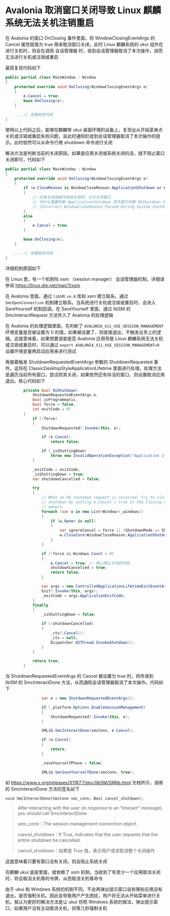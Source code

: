 # Avalonia 取消窗口关闭导致 Linux 麒麟系统无法关机注销重启

在 Avalonia 的窗口 OnClosing 事件里面，将 WindowClosingEventArgs 的 Cancel 属性赋值为 true 用来取消窗口关闭，此时 Linux 麒麟系统的 ukui 组件在进行关机时，将会在调用 会话管理器 时，收到会话管理器取消了本次操作，进而无法进行关机或注销或重启

<!--more-->
<!-- 发布 -->
<!-- 博客 -->

最简复现代码如下

```csharp
public partial class MainWindow : Window
{
    protected override void OnClosing(WindowClosingEventArgs e)
    {
        e.Cancel = true;
        base.OnClosing(e);
    }

    ... // 忽略其他代码
}
```

使用以上代码之后，能够在麒麟带 ukui 桌面环境的设备上，复现出从开始菜单点关机或注销或重启失败问题，且此时通知栏收到会话管理器取消了本次操作的提示。此时依然可以从命令行用 shutdown 命令进行关闭

解决方法是判断当前的关闭原因，如果是应用关闭或系统关闭的话，就不阻止窗口关闭即可，代码如下

```csharp
public partial class MainWindow : Window
{
    protected override void OnClosing(WindowClosingEventArgs e)
    {
        if (e.CloseReason is WindowCloseReason.ApplicationShutdown or WindowCloseReason.OSShutdown)
        {
            // 应用关闭或操作系统关闭时，允许关闭窗口
            // 为什么需要判断 ApplicationShutdown 而不是只判断 OSShutdown 呢？这是因为在 11.3.1 及以前版本，在 Avalonia 底层挖了一个坑，无法区分原因。我将此问题报告给官方，详细请看
            // [Incorrect WindowCloseReason Passed During System Shutdown in Avalonia · Issue #19027 · AvaloniaUI/Avalonia](https://github.com/AvaloniaUI/Avalonia/issues/19027 )
        }
        else
        {
            e.Cancel = true;
        }

        base.OnClosing(e);
    }

    ... // 忽略其他代码
}
```

详细机制原因如下

在 Linux 里，有一个机制叫 xsm （session manager） 会话管理器机制。详细请参阅 <https://linux.die.net/man/1/xsm>

在 Avalonia 里面，通过 `libSM.so.6` 库和 xsm 建立联系。通过 `SmcOpenConnection` 机制建立联系。当系统进行关机或注销或重启时，会进入 SaveYourself 机制回调。在 SaveYourself 里面，通过 libSM 的 SmcInteractRequest 方法传入了 Avalonia 的处理逻辑

在 Avalonia 的处理逻辑里面，先判断了 `AVALONIA_X11_USE_SESSION_MANAGEMENT` 环境变量是否被设置为 0 的值，如果被设置了，则直接退出，不触发业务上的逻辑。这就意味着，如果想要调查是否 Avalonia 应用导致 Linux 麒麟系统无法关机或注销或重启时，可以通过 `export AVALONIA_X11_USE_SESSION_MANAGEMENT=0` 设置环境变量再启动应用来进行测试

再接着触发 ShutdownRequestedEventArgs 参数的 ShutdownRequested 事件。这将在 ClassicDesktopStyleApplicationLifetime 里面进行处理。处理方法是遍历当前所有窗口，尝试将其关闭，如果依然还有存活的窗口，则设置取消应用退出。核心代码如下

```csharp
        private bool DoShutdown(
            ShutdownRequestedEventArgs e,
            bool isProgrammatic,
            bool force = false,
            int exitCode = 0)
        {
            if (!force)
            {
                ShutdownRequested?.Invoke(this, e);

                if (e.Cancel)
                    return false;

                if (_isShuttingDown)
                    throw new InvalidOperationException("Application is already shutting down.");
            }

            _exitCode = exitCode;
            _isShuttingDown = true;
            var shutdownCancelled = false;

            try
            {
                // When an OS shutdown request is received, try to close all non-owned windows. Windows can cancel
                // shutdown by setting e.Cancel = true in the Closing event. Owned windows will be shutdown by their
                // owners.
                foreach (var w in new List<Window>(_windows))
                {
                    if (w.Owner is null)
                    {
                        var ignoreCancel = force || (ShutdownMode == ShutdownMode.OnMainWindowClose && w != MainWindow);
                        w.CloseCore(WindowCloseReason.ApplicationShutdown, isProgrammatic, ignoreCancel);
                    }
                }

                if (!force && Windows.Count > 0)
                {
                    e.Cancel = true; // 核心阻止关闭的代码
                    shutdownCancelled = true;
                    return false;
                }

                var args = new ControlledApplicationLifetimeExitEventArgs(exitCode);
                Exit?.Invoke(this, args);
                _exitCode = args.ApplicationExitCode;                
            }
            finally
            {
                _isShuttingDown = false;

                if (!shutdownCancelled)
                {
                    _cts?.Cancel();
                    _cts = null;
                    Dispatcher.UIThread.InvokeShutdown();
                }
            }

            return true;
        }
```

当 ShutdownRequestedEventArgs 的 Cancel 被设置为 true 时，将传递到 libSM 的 SmcInteractDone 方法，从而通知会话管理器取消了本次操作。代码如下

```csharp
                var e = new ShutdownRequestedEventArgs();

                if (_platform.Options.EnableSessionManagement)
                {
                    ShutdownRequested?.Invoke(this, e);
                }

                SMLib.SmcInteractDone(smcConn, e.Cancel);

                if (e.Cancel)
                {
                    return;
                }

                _saveYourselfPhase = false;

                SMLib.SmcSaveYourselfDone(smcConn, true);
```

如 <https://www.x.org/releases/X11R7.7/doc/libSM/SMlib.html> 文档所示，调用的 SmcInteractDone 方法的签名如下

```
void SmcInteractDone(SmcConn smc_conn, Bool cancel_shutdown);
```

> After interacting with the user (in response to an “Interact” message), you should call SmcInteractDone
>
> smc_conn：The session management connection object.
>
> cancel_shutdown：If True, indicates that the user requests that the entire shutdown be cancelled.
>
> cancel_shutdown：如果是 True 值，表示用户请求取消整个关闭操作

这就意味着只要有窗口没有关闭，则会阻止系统关闭

在麒麟 ukui 底层里面，就依赖了 xsm 机制。当收到了有至少一个应用取消关闭时，将会取消关机等的令牌，从而取消关机等命令

由于 ukui 和 Windows 系统的机制不同，不会再弹出提示窗口说有哪些应用没有退出，是否强制关机。因此会导致用户产生困扰，用户将无法从开始菜单进行关机。我认为更好的解决方法是让 ukui 仿照 Windows 系统的做法，弹出提示窗口，如果用户没有主动取消关机，则等几秒强制关机
